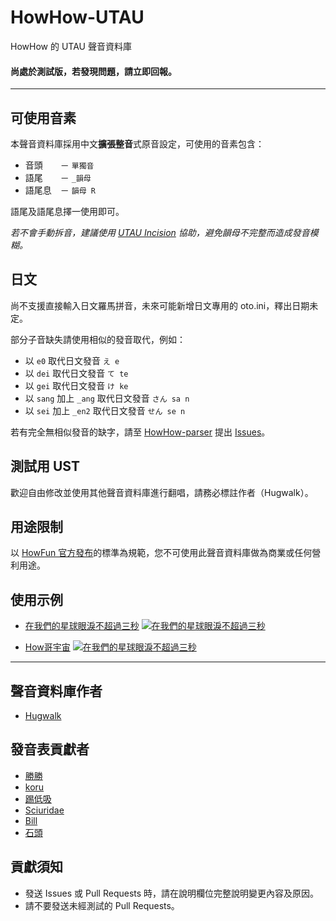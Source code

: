 # HowHow-UTAU
HowHow 的 UTAU 聲音資料庫
#### 尚處於測試版，若發現問題，請立即回報。

***

## 可使用音素
本聲音資料庫採用中文<b>擴張整音</b>式原音設定，可使用的音素包含：

-   音頭　　－ `單獨音`
-   語尾　　－ `_韻母`
-   語尾息　－ `韻母 R`

語尾及語尾息擇一使用即可。

<i>若不會手動拆音，建議使用 [UTAU Incision](https://bowlroll.net/file/71821) 協助，避免韻母不完整而造成發音模糊。</i>

## 日文
尚不支援直接輸入日文羅馬拼音，未來可能新增日文專用的 oto.ini，釋出日期未定。

部分子音缺失請使用相似的發音取代，例如：

-   以 `e0` 取代日文發音 `え e`
-   以 `dei` 取代日文發音 `て te`
-   以 `gei` 取代日文發音 `け ke`
-   以 `sang` 加上 `_ang` 取代日文發音 `さん sa n`
-   以 `sei` 加上 `_en2` 取代日文發音 `せん se n`

若有完全無相似發音的缺字，請至 [HowHow-parser](https://github.com/EarlySpringCommitee/HowHow-parser) 提出 [Issues](https://github.com/EarlySpringCommitee/HowHow-parser/issues/)。

## 測試用 UST
歡迎自由修改並使用其他聲音資料庫進行翻唱，請務必標註作者（Hugwalk）。

## 用途限制
以 [HowFun 官方發布](https://www.facebook.com/howfunofficial/photos/a.573790389338585/3243404462377151)的標準為規範，您不可使用此聲音資料庫做為商業或任何營利用途。

## 使用示例
-   [在我們的星球眼淚不超過三秒](https://www.youtube.com/watch?v=M2-PMj28Wro)
[![在我們的星球眼淚不超過三秒](https://i.ytimg.com/vi/M2-PMj28Wro/maxresdefault.jpg)](https://www.youtube.com/watch?v=M2-PMj28Wro)

-   [How哥宇宙](https://www.youtube.com/watch?v=nZd_9Xansig)
[![在我們的星球眼淚不超過三秒](https://i.ytimg.com/vi/nZd_9Xansig/maxresdefault.jpg)](https://www.youtube.com/watch?v=nZd_9Xansig)

***

## 聲音資料庫作者
-   [Hugwalk](https://github.com/hugwalk)

## 發音表貢獻者
-   [勝勝](https://gnehs.net/)
-   [koru](https://koru.me/)
-   [踢低吸](https://tdccc.com.tw/)
-   [Sciuridae](https://sciuridae.me/)
-   [Bill](https://github.com/bill96012)
-   [石頭](https://t510599.github.io/)

## 貢獻須知
-   發送 Issues 或 Pull Requests 時，請在說明欄位完整說明變更內容及原因。
-   請不要發送未經測試的 Pull Requests。
